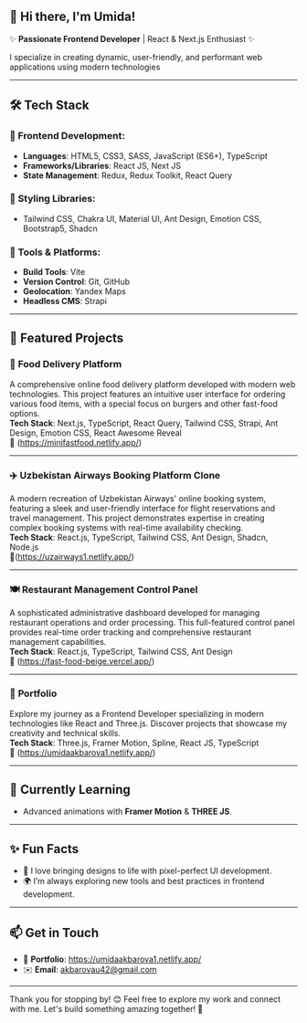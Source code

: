 ## 👋 Hi there, I'm Umida!  

✨ **Passionate Frontend Developer** | React & Next.js Enthusiast ✨  

I specialize in creating dynamic, user-friendly, and performant web applications using modern technologies

---

## 🛠 **Tech Stack**
### 🌟 Frontend Development:
- **Languages**: HTML5, CSS3, SASS, JavaScript (ES6+), TypeScript  
- **Frameworks/Libraries**: React JS, Next JS  
- **State Management**: Redux, Redux Toolkit, React Query  

### 🎨 Styling Libraries:
- Tailwind CSS, Chakra UI, Material UI, Ant Design, Emotion CSS, Bootstrap5, Shadcn  

### 🔧 Tools & Platforms:
- **Build Tools**: Vite  
- **Version Control**: Git, GitHub  
- **Geolocation**: Yandex Maps  
- **Headless CMS**: Strapi  

---

## 🌟 **Featured Projects**

### 🍔 **Food Delivery Platform**  
A comprehensive online food delivery platform developed with modern web technologies. This project features an intuitive user interface for ordering various food items, with a special focus on burgers and other fast-food options.  
**Tech Stack**: Next.js, TypeScript, React Query, Tailwind CSS, Strapi, Ant Design, Emotion CSS, React Awesome Reveal  
🔗 (https://minifastfood.netlify.app/)

---

### ✈️ **Uzbekistan Airways Booking Platform Clone**  
A modern recreation of Uzbekistan Airways' online booking system, featuring a sleek and user-friendly interface for flight reservations and travel management. This project demonstrates expertise in creating complex booking systems with real-time availability checking.  
**Tech Stack**: React.js, TypeScript, Tailwind CSS, Ant Design, Shadcn, Node.js  
🔗(https://uzairways1.netlify.app/) 

---

### 🍽️ **Restaurant Management Control Panel**  
A sophisticated administrative dashboard developed for managing restaurant operations and order processing. This full-featured control panel provides real-time order tracking and comprehensive restaurant management capabilities.  
**Tech Stack**: React.js, TypeScript, Tailwind CSS, Ant Design  
🔗 (https://fast-food-beige.vercel.app/)

---

### 🌟 **Portfolio**  
Explore my journey as a Frontend Developer specializing in modern technologies like React and Three.js. Discover projects that showcase my creativity and technical skills.  
**Tech Stack**: Three.js, Framer Motion, Spline, React JS, TypeScript  
🔗 (https://umidaakbarova1.netlify.app/)

---

## 🌱 **Currently Learning**
- Advanced animations with **Framer Motion** & **THREE JS**.  
---

## ✨ **Fun Facts**
- 🚀 I love bringing designs to life with pixel-perfect UI development.  
- 🌍 I’m always exploring new tools and best practices in frontend development.  

---

## 📫 **Get in Touch**
- 💼 **Portfolio**:  https://umidaakbarova1.netlify.app/ 
- ✉️ **Email**: akbarovau42@gmail.com  

---

Thank you for stopping by! 😊 Feel free to explore my work and connect with me. Let's build something amazing together! 🚀

